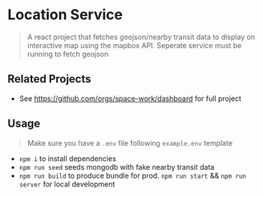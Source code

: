 # Location Service

> A react project that fetches geojson/nearby transit data to display on interactive map using the mapbox API.
> Seperate service must be running to fetch geojson

## Related Projects

  - See https://github.com/orgs/space-work/dashboard for full project


## Usage

> Make sure you have a `.env` file following `example.env` template
 - `npm i` to install dependencies
 - `npm run seed` seeds mongodb with fake nearby transit data
 - `npm run build` to produce bundle for prod.  `npm run start` && `npm run server` for local development
